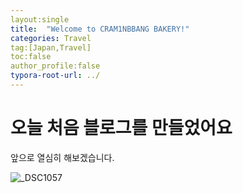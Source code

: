 ```yaml
---
layout:single
title:  "Welcome to CRAM1NBBANG BAKERY!"
categories: Travel
tag:[Japan,Travel]
toc:false
author_profile:false
typora-root-url: ../
---
```

# 오늘 처음 블로그를 만들었어요
앞으로 열심히 해보겠습니다.

![_DSC1057](/images/2025-01-30-first/_DSC1057.JPG)
